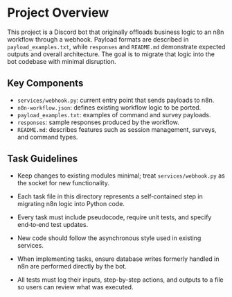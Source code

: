 # Project Overview

This project is a Discord bot that originally offloads business logic to an n8n workflow through a webhook. Payload formats are described in `payload_examples.txt`, while `responses` and `README.md` demonstrate expected outputs and overall architecture. The goal is to migrate that logic into the bot codebase with minimal disruption.

## Key Components
- `services/webhook.py`: current entry point that sends payloads to n8n.
- `n8n-workflow.json`: defines existing workflow logic to be ported.
- `payload_examples.txt`: examples of command and survey payloads.
- `responses`: sample responses produced by the workflow.
- `README.md`: describes features such as session management, surveys, and command types.

## Task Guidelines
- Keep changes to existing modules minimal; treat `services/webhook.py` as the socket for new functionality.
- Each task file in this directory represents a self‑contained step in migrating n8n logic into Python code.
- Every task must include pseudocode, require unit tests, and specify end‑to‑end test updates.
- New code should follow the asynchronous style used in existing services.
- When implementing tasks, ensure database writes formerly handled in n8n are performed directly by the bot.

- All tests must log their inputs, step-by-step actions, and outputs to a file so users can review what was executed.